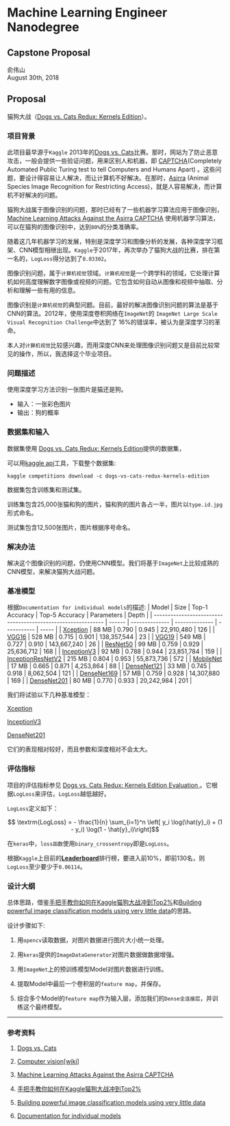 # Machine Learning Engineer Nanodegree
## Capstone Proposal
俞伟山  
August 30th, 2018

## Proposal
猫狗大战（[Dogs vs. Cats Redux: Kernels Edition](https://www.kaggle.com/c/dogs-vs-cats-redux-kernels-edition)）。

### 项目背景

此项目最早源于``Kaggle`` 2013年的[Dogs vs. Cats](https://www.kaggle.com/c/dogs-vs-cats)比赛。那时，网站为了防止恶意攻击，一般会提供一些验证问题，用来区别人和机器，即 [CAPTCHA](http://www.captcha.net/)(Completely Automated Public Turing test to tell Computers and Humans Apart) 。这些问题，要设计得容易让人解决，而让计算机不好解决。在那时，[Asirra](http://research.microsoft.com/en-us/um/redmond/projects/asirra/) (Animal Species Image Recognition for Restricting Access)，就是人容易解决，而计算机不好解决的问题。

猫狗大战属于图像识别的问题，那时已经有了一些机器学习算法应用于图像识别，[Machine Learning Attacks Against the Asirra CAPTCHA](http://xenon.stanford.edu/~pgolle/papers/dogcat.pdf) 使用机器学习算法，可以在猫狗的图像识别中，达到``80%``的分类准确率。

随着这几年机器学习的发展，特别是深度学习和图像分析的发展，各种深度学习框架、CNN模型相继出现。``Kaggle``于2017年，再次举办了猫狗大战的比赛，排在第一名的，``LogLoss``得分达到了``0.03302``。

图像识别问题，属于``计算机视觉``领域。``计算机视觉``是一个跨学科的领域，它处理计算机如何高度理解数字图像或视频的问题。它包含如何自动从图像和视频中抽取、分析和理解一些有用的信息。

图像识别是``计算机视觉``的典型问题。目前，最好的解决图像识别问题的算法是基于CNN的算法。2012年，使用深度卷积网络在``ImageNet``的 ``ImageNet Large Scale Visual Recognition Challenge``中达到了 16%的错误率，被认为是深度学习的革命。

本人对``计算机视觉``比较感兴趣，而用深度CNN来处理图像识别问题又是目前比较常见的操作，所以，我选择这个毕业项目。

### **问题描述**
使用深度学习方法识别一张图片是猫还是狗。

- 输入：一张彩色图片
- 输出：狗的概率

### 数据集和输入
数据集使用 [Dogs vs. Cats Redux: Kernels Edition](https://www.kaggle.com/c/dogs-vs-cats-redux-kernels-edition/data)提供的数据集，

可以用[kaggle api](https://github.com/Kaggle/kaggle-api)工具，下载整个数据集:

```shell
kaggle competitions download -c dogs-vs-cats-redux-kernels-edition
```

数据集包含训练集和测试集。

训练集包含25,000张猫和狗的图片，猫和狗的图片各占一半，图片以``type.id.jpg``形式命名。

测试集包含12,500张图片，图片根据序号命名。

### **解决办法**
解决这个图像识别的问题，仍使用CNN模型。我们将基于``ImageNet``上比较成熟的CNN模型，来解决猫狗大战问题。

### **基准模型**

根据``Documentation for individual models``的描述:
| Model                                                        | Size   | Top-1 Accuracy | Top-5 Accuracy | Parameters  | Depth |
| ------------------------------------------------------------ | ------ | -------------- | -------------- | ----------- | ----- |
| [Xception](https://keras.io/applications/#xception)          | 88 MB  | 0.790          | 0.945          | 22,910,480  | 126   |
| [VGG16](https://keras.io/applications/#vgg16)                | 528 MB | 0.715          | 0.901          | 138,357,544 | 23    |
| [VGG19](https://keras.io/applications/#vgg19)                | 549 MB | 0.727          | 0.910          | 143,667,240 | 26    |
| [ResNet50](https://keras.io/applications/#resnet50)          | 99 MB  | 0.759          | 0.929          | 25,636,712  | 168   |
| [InceptionV3](https://keras.io/applications/#inceptionv3)    | 92 MB  | 0.788          | 0.944          | 23,851,784  | 159   |
| [InceptionResNetV2](https://keras.io/applications/#inceptionresnetv2) | 215 MB | 0.804          | 0.953          | 55,873,736  | 572   |
| [MobileNet](https://keras.io/applications/#mobilenet)        | 17 MB  | 0.665          | 0.871          | 4,253,864   | 88    |
| [DenseNet121](https://keras.io/applications/#densenet)       | 33 MB  | 0.745          | 0.918          | 8,062,504   | 121   |
| [DenseNet169](https://keras.io/applications/#densenet)       | 57 MB  | 0.759          | 0.928          | 14,307,880  | 169   |
| [DenseNet201](https://keras.io/applications/#densenet)       | 80 MB  | 0.770          | 0.933          | 20,242,984  | 201   |

我们将试验以下几种基准模型：

[Xception](https://keras.io/applications/#xception)

[InceptionV3](https://keras.io/applications/#inceptionv3)

[DenseNet201](https://keras.io/applications/#densenet)

它们的表现相对较好，而且参数和深度相对不会太大。

### **评估指标**
项目的评估指标参见 [Dogs vs. Cats Redux: Kernels Edition Evaluation ](https://www.kaggle.com/c/dogs-vs-cats-redux-kernels-edition#evaluation) 。它根据``LogLoss``来评估，``LogLoss``越低越好。

``LogLoss``定义如下：

$$ \textrm{LogLoss} = - \frac{1}{n} \sum_{i=1}^n \left[ y_i \log(\hat{y}_i) + (1 - y_i) \log(1 - \hat{y}_i)\right]$$ 

在``keras``中，``loss函数``使用``binary_crossentropy``即是``LogLoss``。

根据``Kaggle``上目前的[**Leaderboard**](https://www.kaggle.com/c/dogs-vs-cats-redux-kernels-edition/leaderboard)排行榜，要进入前10%，即前130名，则``LogLoss``至少要少于``0.06114``。

### **设计大纲**
总体思路，借鉴[手把手教你如何在Kaggle猫狗大战冲到Top2%](https://zhuanlan.zhihu.com/p/25978105)和[Building powerful image classification models using very little data](https://blog.keras.io/building-powerful-image-classification-models-using-very-little-data.html)的思路。

设计步骤如下:

1. 用``opencv``读取数据，对图片数据进行图片大小统一处理。

2. 用``keras``提供的``ImageDataGenerator``对图片数据做数据增强。

3. 用``ImageNet``上的预训练模型Model对图片数据进行训练。

4. 提取Model中最后一个卷积层的``feature map``，并保存。

5. 综合多个Model的``feature map``作为输入层，添加我们的``Dense全连接层``，并训练这个最终模型。


-----------


### **参考资料**
1. [Dogs vs. Cats](https://www.kaggle.com/c/dogs-vs-cats)

2. [Computer vision[wiki]](https://en.wikipedia.org/wiki/Computer_vision)

3. [Machine Learning Attacks Against the Asirra CAPTCHA](http://xenon.stanford.edu/~pgolle/papers/dogcat.pdf)

4. [手把手教你如何在Kaggle猫狗大战冲到Top2%](https://zhuanlan.zhihu.com/p/25978105)

5. [Building powerful image classification models using very little data](https://blog.keras.io/building-powerful-image-classification-models-using-very-little-data.html)

6. [Documentation for individual models](https://keras.io/applications/#documentation-for-individual-models)


